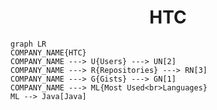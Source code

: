 <h1 align="center">HTC</h1>

```mermaid
graph LR
COMPANY_NAME{HTC}
COMPANY_NAME ---> U{Users} ---> UN[2]
COMPANY_NAME ---> R{Repositories} ---> RN[3]
COMPANY_NAME ---> G{Gists} ---> GN[1]
COMPANY_NAME ---> ML{Most Used<br>Languages}
ML --> Java[Java]
```
